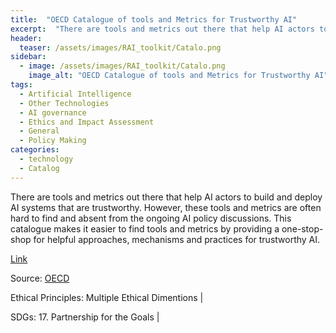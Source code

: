 ```yaml
---
title:  "OECD Catalogue of tools and Metrics for Trustworthy AI"  
excerpt:  "There are tools and metrics out there that help AI actors to build and deploy AI systems that are trustworthy. However, these tools and metrics are often hard to find and absent from the ongoing AI policy discussions. This catalogue makes i (...)"  
header:
  teaser: /assets/images/RAI_toolkit/Catalo.png
sidebar:
  - image: /assets/images/RAI_toolkit/Catalo.png
    image_alt: "OECD Catalogue of tools and Metrics for Trustworthy AI"
tags:
  - Artificial Intelligence
  - Other Technologies
  - AI governance
  - Ethics and Impact Assessment
  - General
  - Policy Making
categories:
  - technology
  - Catalog
---
```

There are tools and metrics out there that help AI actors to build and deploy AI systems that are trustworthy. However, these tools and metrics are often hard to find and absent from the ongoing AI policy discussions. This catalogue makes it easier to find tools and metrics by providing a one-stop-shop for helpful approaches, mechanisms and practices for trustworthy AI.

[Link](https://oecd.ai/en/)

Source: [OECD](https://www.oecd.org)

Ethical Principles: Multiple Ethical Dimentions | 

SDGs: 17. Partnership for the Goals | 

